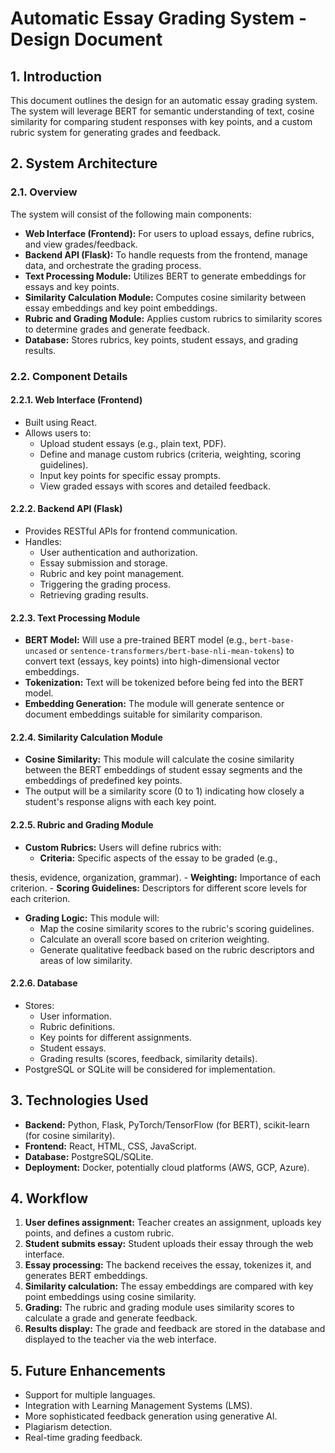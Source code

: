 # Automatic Essay Grading System - Design Document

## 1. Introduction
This document outlines the design for an automatic essay grading system. The system will leverage BERT for semantic understanding of text, cosine similarity for comparing student responses with key points, and a custom rubric system for generating grades and feedback.

## 2. System Architecture

### 2.1. Overview
The system will consist of the following main components:
- **Web Interface (Frontend):** For users to upload essays, define rubrics, and view grades/feedback.
- **Backend API (Flask):** To handle requests from the frontend, manage data, and orchestrate the grading process.
- **Text Processing Module:** Utilizes BERT to generate embeddings for essays and key points.
- **Similarity Calculation Module:** Computes cosine similarity between essay embeddings and key point embeddings.
- **Rubric and Grading Module:** Applies custom rubrics to similarity scores to determine grades and generate feedback.
- **Database:** Stores rubrics, key points, student essays, and grading results.

### 2.2. Component Details

#### 2.2.1. Web Interface (Frontend)
- Built using React.
- Allows users to:
    - Upload student essays (e.g., plain text, PDF).
    - Define and manage custom rubrics (criteria, weighting, scoring guidelines).
    - Input key points for specific essay prompts.
    - View graded essays with scores and detailed feedback.

#### 2.2.2. Backend API (Flask)
- Provides RESTful APIs for frontend communication.
- Handles:
    - User authentication and authorization.
    - Essay submission and storage.
    - Rubric and key point management.
    - Triggering the grading process.
    - Retrieving grading results.

#### 2.2.3. Text Processing Module
- **BERT Model:** Will use a pre-trained BERT model (e.g., `bert-base-uncased` or `sentence-transformers/bert-base-nli-mean-tokens`) to convert text (essays, key points) into high-dimensional vector embeddings.
- **Tokenization:** Text will be tokenized before being fed into the BERT model.
- **Embedding Generation:** The module will generate sentence or document embeddings suitable for similarity comparison.

#### 2.2.4. Similarity Calculation Module
- **Cosine Similarity:** This module will calculate the cosine similarity between the BERT embeddings of student essay segments and the embeddings of predefined key points.
- The output will be a similarity score (0 to 1) indicating how closely a student's response aligns with each key point.

#### 2.2.5. Rubric and Grading Module
- **Custom Rubrics:** Users will define rubrics with:
    - **Criteria:** Specific aspects of the essay to be graded (e.g., 

thesis, evidence, organization, grammar).
    - **Weighting:** Importance of each criterion.
    - **Scoring Guidelines:** Descriptors for different score levels for each criterion.
- **Grading Logic:** This module will:
    - Map the cosine similarity scores to the rubric's scoring guidelines.
    - Calculate an overall score based on criterion weighting.
    - Generate qualitative feedback based on the rubric descriptors and areas of low similarity.

#### 2.2.6. Database
- Stores:
    - User information.
    - Rubric definitions.
    - Key points for different assignments.
    - Student essays.
    - Grading results (scores, feedback, similarity details).
- PostgreSQL or SQLite will be considered for implementation.

## 3. Technologies Used
- **Backend:** Python, Flask, PyTorch/TensorFlow (for BERT), scikit-learn (for cosine similarity).
- **Frontend:** React, HTML, CSS, JavaScript.
- **Database:** PostgreSQL/SQLite.
- **Deployment:** Docker, potentially cloud platforms (AWS, GCP, Azure).

## 4. Workflow
1. **User defines assignment:** Teacher creates an assignment, uploads key points, and defines a custom rubric.
2. **Student submits essay:** Student uploads their essay through the web interface.
3. **Essay processing:** The backend receives the essay, tokenizes it, and generates BERT embeddings.
4. **Similarity calculation:** The essay embeddings are compared with key point embeddings using cosine similarity.
5. **Grading:** The rubric and grading module uses similarity scores to calculate a grade and generate feedback.
6. **Results display:** The grade and feedback are stored in the database and displayed to the teacher via the web interface.

## 5. Future Enhancements
- Support for multiple languages.
- Integration with Learning Management Systems (LMS).
- More sophisticated feedback generation using generative AI.
- Plagiarism detection.
- Real-time grading feedback.


